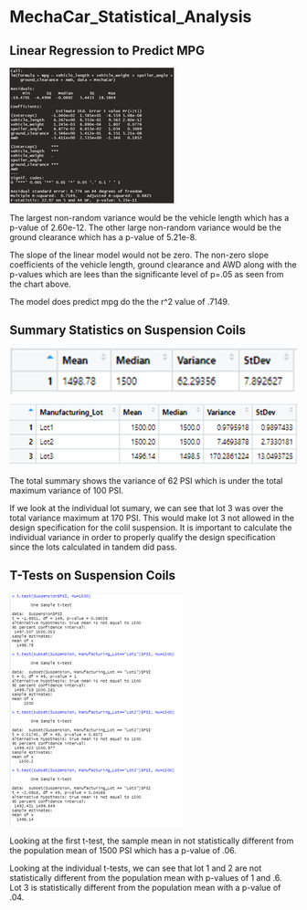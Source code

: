 # MechaCar_Statistical_Analysis


## Linear Regression to Predict MPG

![](Resources/mpg_linear_regression.png)

The largest non-random variance would be the vehicle length which has a p-value of 2.60e-12.   The other large non-random variance would
be the ground clearance which has a p-value of 5.21e-8.

The slope of the linear model would not be zero.   The non-zero slope coefficients of the vehicle length, ground clearance and AWD along with
the p-values which are lees than the significante level of p=.05 as seen from the chart above.

The model does predict mpg do the the r^2 value of .7149.


## Summary Statistics on Suspension Coils

![](Resources/suspension_total_summary.png)

![](Resources/lot_summary.png)

The total summary shows the variance of 62 PSI which is under the total maximum variance of 100 PSI.

If we look at the individual lot sumary, we can see that lot 3 was over the total variance maximum at 170 PSI.   This would make lot 3 not allowed
in the design specification for the colil suspension.   It is important to calculate the individual variance in order to properly qualify the design
specification since the lots calculated in tandem did pass.


## T-Tests on Suspension Coils

![](Resources/t_tests_suspension_coils.png)

Looking at the first t-test, the sample mean in not statistically different from the population mean of 1500 PSI which has a p-value of .06.

Looking at the individual t-tests, we can see that lot 1 and 2 are not statistically different from the population mean with p-values of 1 and .6.  
Lot 3 is statistically different from the population mean with a p-value of .04.




